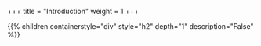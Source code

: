 +++
title = "Introduction"
weight = 1
+++ 


{{% children containerstyle="div" style="h2" depth="1" description="False" %}}